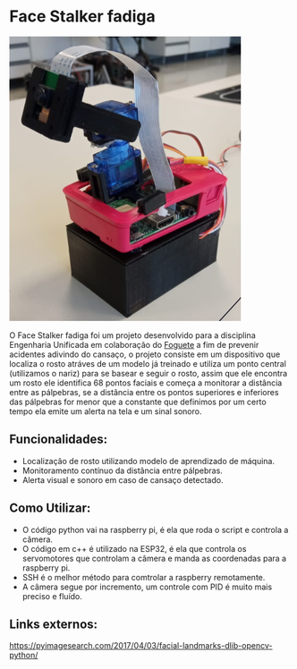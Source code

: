# Face Stalker fadiga

![Face Stalker Fadiga](https://github.com/zw0s/Face-Stalker-fadiga/blob/main/Screenshot_19.png)

O Face Stalker fadiga foi um projeto desenvolvido para a disciplina Engenharia Unificada em colaboração do [Foguete](https://github.com/FOGUETE-1995) a fim de prevenir acidentes adivindo do cansaço, o projeto consiste em um dispositivo que localiza o rosto atráves de um modelo já treinado e utiliza um ponto central (utilizamos o nariz) para se basear e seguir o rosto, assim que ele encontra um rosto ele identifica 68 pontos faciais e começa a monitorar a distância entre as pálpebras, se a distância entre os pontos superiores e inferiores das pálpebras for menor que a constante que definimos por um certo tempo ela emite um alerta na tela e um sinal sonoro.

## Funcionalidades:

- Localização de rosto utilizando modelo de aprendizado de máquina.
- Monitoramento contínuo da distância entre pálpebras.
- Alerta visual e sonoro em caso de cansaço detectado.

## Como Utilizar:

- O código python vai na raspberry pi, é ela que roda o script e controla a câmera.
- O código em c++ é utilizado na ESP32, é ela que controla os servomotores que controlam a câmera e manda as coordenadas para a raspberry pi.
- SSH é o melhor método para comtrolar a raspberry remotamente.
- A câmera segue por incremento, um controle com PID é muito mais preciso e fluído.

## Links externos:

https://pyimagesearch.com/2017/04/03/facial-landmarks-dlib-opencv-python/
